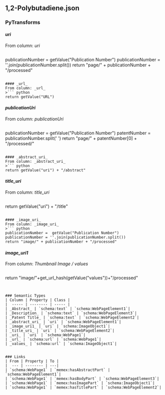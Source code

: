 ## 1,2-Polybutadiene.json

### PyTransforms
#### _uri_
From column: _uri_
>``` python
publicationNumber = getValue("Publication Number")
publicationNumber = ''.join(publicationNumber.split())
return "page/" + publicationNumber + "/processed"
```

#### _url_
From column: _url_
>``` python
return getValue("URL")
```

#### _publicationUri_
From column: _publicationUri_
>``` python
publicationNumber =  getValue("Publication Number")
patentNumber = publicationNumber.split(' ')
return "page/" + patentNumber[0] + "/processed/"
```

#### _abstract_uri_
From column: _abstract_uri_
>``` python
return getValue("uri") + "/abstract"
```

#### _title_uri_
From column: _title_uri_
>``` python
return getValue("uri") + "/title"
```

#### _image_uri_
From column: _image_uri_
>``` python
publicationNumber =  getValue("Publication Number") 
publicationNumber = ''.join(publicationNumber.split())
return "image/" + publicationNumber + "/processed"
```

#### _image_uri1_
From column: _Thumbnail Image / values_
>``` python
return "image/"+get_url_hash(getValue("values"))+"/processed"

```


### Semantic Types
| Column | Property | Class |
|  ----- | -------- | ----- |
| _Abstract_ | `schema:text` | `schema:WebPageElement1`|
| _Description_ | `schema:text` | `schema:WebPageElement3`|
| _Patent Title_ | `schema:text` | `schema:WebPageElement2`|
| _abstract_uri_ | `uri` | `schema:WebPageElement1`|
| _image_uri1_ | `uri` | `schema:ImageObject1`|
| _title_uri_ | `uri` | `schema:WebPageElement2`|
| _uri_ | `uri` | `schema:WebPage1`|
| _url_ | `schema:url` | `schema:WebPage1`|
| _values_ | `schema:url` | `schema:ImageObject1`|


### Links
| From | Property | To |
|  --- | -------- | ---|
| `schema:WebPage1` | `memex:hasAbstractPart` | `schema:WebPageElement1`|
| `schema:WebPage1` | `memex:hasBodyPart` | `schema:WebPageElement3`|
| `schema:WebPage1` | `memex:hasImagePart` | `schema:ImageObject1`|
| `schema:WebPage1` | `memex:hasTitlePart` | `schema:WebPageElement2`|
